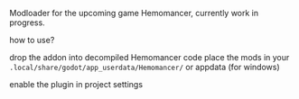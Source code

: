 Modloader for the upcoming game Hemomancer, currently work in progress.

how to use?

drop the addon into decompiled Hemomancer code
place the mods in your `.local/share/godot/app_userdata/Hemomancer/` or appdata (for windows)

enable the plugin in project settings
